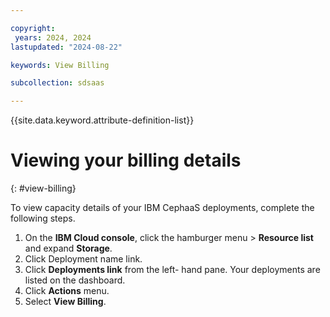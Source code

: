 ```yaml
---

copyright:
 years: 2024, 2024
lastupdated: "2024-08-22"

keywords: View Billing

subcollection: sdsaas

---
```


{{site.data.keyword.attribute-definition-list}}

# Viewing your billing details
{: #view-billing}

To view capacity details of your IBM CephaaS deployments, complete the following steps. 

1. On the **IBM Cloud console**, click the hamburger menu > **Resource list** and expand **Storage**.
2. Click Deployment name link.
3. Click **Deployments link** from the left- hand pane. 
Your deployments are listed on the dashboard. 
4. Click **Actions** menu. 
5. Select **View Billing**. 







